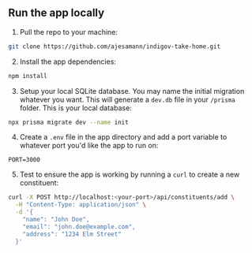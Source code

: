 ## Run the app locally

1. Pull the repo to your machine:

```bash
git clone https://github.com/ajesamann/indigov-take-home.git
```

2. Install the app dependencies:

```bash
npm install
```

3. Setup your local SQLite database. You may name the initial migration whatever you want. This will generate a `dev.db` file in your `/prisma` folder. This is your local database:

```bash
npx prisma migrate dev --name init
```

4. Create a `.env` file in the app directory and add a port variable to whatever port you'd like the app to run on:

```
PORT=3000
```

5. Test to ensure the app is working by running a `curl` to create a new constituent:

```bash
curl -X POST http://localhost:<your-port>/api/constituents/add \
  -H "Content-Type: application/json" \
  -d '{
    "name": "John Doe",
    "email": "john.doe@example.com",
    "address": "1234 Elm Street"
  }'
```
